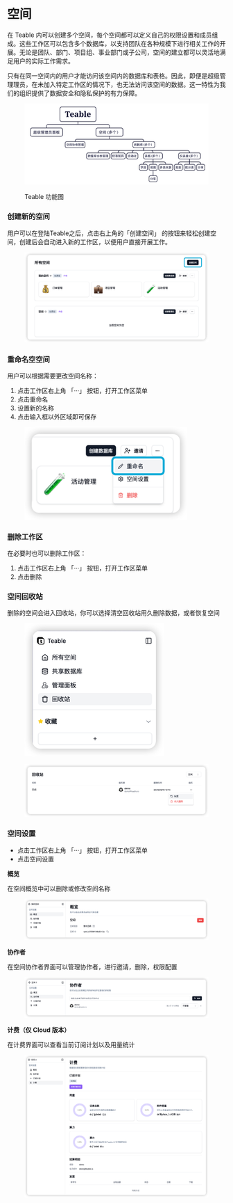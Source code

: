 # 空间

在 Teable 内可以创建多个空间，每个空间都可以定义自己的权限设置和成员组成。这些工作区可以包含多个数据库，以支持团队在各种规模下进行相关工作的开展。无论是团队、部门、项目组、事业部门或子公司，空间的建立都可以灵活地满足用户的实际工作需求。

只有在同一空间内的用户才能访问该空间内的数据库和表格。因此，即便是超级管理理员，在未加入特定工作区的情况下，也无法访问该空间的数据。这一特性为我们的组织提供了数据安全和隐私保护的有力保障。

<figure><img src="../.gitbook/assets/image (1) (1) (1).png" alt=""><figcaption><p>Teable 功能图</p></figcaption></figure>

### 创建新的空间

用户可以在登陆Teable之后，点击右上角的「创建空间」 的按钮来轻松创建空间，创建后会自动进入新的工作区，以便用户直接开展工作。

<figure><img src="../.gitbook/assets/image (1) (1) (1) (1).png" alt=""><figcaption></figcaption></figure>

### 重命名空空间

用户可以根据需要更改空间名称：

1. 点击工作区右上角 「···」 按钮，打开工作区菜单
2. 点击重命名
3. 设置新的名称
4. 点击输入框以外区域即可保存

<figure><img src="../.gitbook/assets/image (2) (1) (1).png" alt="" width="375"><figcaption></figcaption></figure>

### 删除工作区

在必要时也可以删除工作区：

1. 点击工作区右上角 「···」 按钮，打开工作区菜单
2. 点击删除

### 空间回收站

删除的空间会进入回收站，你可以选择清空回收站用久删除数据，或者恢复空间

<figure><img src="../.gitbook/assets/image (4) (1) (1).png" alt="" width="321"><figcaption></figcaption></figure>

<figure><img src="../.gitbook/assets/image (3) (1) (1).png" alt=""><figcaption></figcaption></figure>

### 空间设置

* 点击工作区右上角 「···」 按钮，打开工作区菜单
* 点击空间设置

**概览**

在空间概览中可以删除或修改空间名称

<figure><img src="../.gitbook/assets/image (5) (1) (1).png" alt=""><figcaption></figcaption></figure>

**协作者**

在空间协作者界面可以管理协作者，进行邀请，删除，权限配置

<figure><img src="../.gitbook/assets/image (6) (1).png" alt=""><figcaption></figcaption></figure>

**计费（仅 Cloud 版本）**

在计费界面可以查看当前订阅计划以及用量统计

<figure><img src="../.gitbook/assets/image (7) (1).png" alt=""><figcaption></figcaption></figure>
